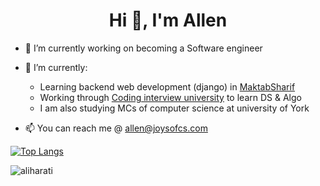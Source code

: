 <h1 align="center">Hi 👋, I'm Allen</h1>

- 🔭 I’m currently working on becoming a Software engineer

- 🌱 I’m currently:
  - Learning backend web development (django) in [MaktabSharif](https://maktabsharif.ir)
  - Working through [Coding interview university](https://github.com/jwasham/coding-interview-university) to learn DS & Algo
  - I am also studying MCs of computer science at university of York

- 📫 You can reach me @ allen@joysofcs.com

[![Top Langs](https://github-readme-stats.vercel.app/api/top-langs/?username=aliharati&count_private=true)](https://github.com/anuraghazra/github-readme-stats)

<p><img align="center" src="https://github-readme-streak-stats.herokuapp.com/?user=aliharati&" alt="aliharati" /></p>
